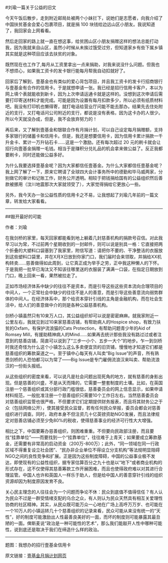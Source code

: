 #刘瑜一篇关于公益的旧文

<!-- description: 以及我今天的经历。 -->
<!-- date: 2013-04-20 -->

今天午饭后散步，走到附近邮局处被两个小妹拦下，说她们是志愿者，向我介绍了中国扶贫基金会爱心包裹项目，就是捐 100 块钱给边远山区小朋友。我说知道了，我回家会上网看看。

然后走回家的路上就一直在想这事，给贫困山区小朋友捐赠这样的想法总能打动我，因为我就来自山区，虽然小时候从未挨过饿受过穷，但知道家乡有些下属乡镇其实就是这种项目应该去扶贫的对象。

既然现在也工作了,每月从工资里拿出一点来捐助，对我来说没什么问题。但我也不想烦心，如果我工资卡的发卡银行能每月帮我自动扣就好了。

回家后了解到，壹基金也有类似的爱心背包项目，并且我工资卡的发卡行招商银行与壹基金有合作的信用卡。于是就想申请一张。我已经是招行信用卡客户，本以为网上填个表就能收到新卡，因为上次申请运通卡就是这样的。没想到这次申请后需要打印寄送材料才能完成。可能是因为设置有每月扣款多少，所以必须有纸质材料吧。我没有打印机也懒得寄，就打电话给营业厅问能不能去那办。结果先去住处附近的支行，又打电话问公司附近的支行，都说是没有表格，因为这卡办的人很少。所以今天就没办成，但是，我不会放弃努力的！

再后来，又了解到壹基金和银联合作有月捐计划，可以自己设定每月捐赠额，支持多家银行的储蓄卡和信用卡。但是，我还是想要信用卡，因为信用卡累计捐款一千升金卡、累计一万升钻石卡……这是一个激励。还有每次超过 20 元的刷卡就会让招行向壹基金捐赠一毛钱。相当于是赚积分兑礼品的机会拿来做公益了。反正我都要刷卡，同时还能做公益多好。

为什么我要选择壹基金呢？因为大家都信任壹基金。为什么大家都信任壹基金呢？我上网了解了一下，原来它聘请了全球四大会计事务所中的德勤和毕马威两家，分别做它的审计和记账工作，财务公开透明。相较于把钱捐给国有的公益组织然后善款被挪用（汶川地震那次大家就领受了），大家觉得捐给它更放心一些。

另外，我今天办一张公益性质的信用卡之不易，让我想起了刘瑜几年前的一篇文章，转发给大家看看。

---

##敲开最好的可能

作者：刘瑜

在我剑桥的家里，每天回家都能看到地上躺着几封慈善机构的捐款号召信。对此我早习以为常，不过前两个星期收到的一封邮件，则可以说是别具一格：它直接把两个折叠的大塑料口袋塞到了我家里，附信写道：请把你不要的、干净整洁的衣服放到这些塑料口袋里，并在X月X日放到你家门口，我们届时会来领取，并捐给XX机构转卖……慈善做得如此周到，让它真正成为举手之劳，正中我这种懒人的下怀。于是我把一批早已淘汰又不知该往哪里送的衣服装了满满一口袋，在指定日期放到门口，晚上回来一看，果然被拉走了。

正如市场经济体系中缺少的往往不是资本，而是引导这些这些资本流向合理项目的中间人，一个正常社会中缺少的往往不是人的善意，而是引导这些善意流向弱势群体的中间人。在经济体系中，那个给资本穿针引线的主角是金融机构，而在社会生活中，给人们的善意做中介的则是各种公益慈善机构。

剑桥小镇虽然只有10来万人口，其公益组织却可以说是密密麻麻。就我家附近一公里左右，我就见到过10来家慈善店铺，有帮助病人的Hospice shop，有致力扶贫的Oxfam，有保护流浪猫的Cats Protection，有帮助问题青少年的Aid of Romsey Mill，有援助精神病人的Mind……如果再去统计那些我没有路过过或者注意到的慈善店铺，简直可以说到了“三步一小个、五步一大个”的地步。乍一到剑桥时我还奇怪为什么这个小镇怎么这么多卖便宜货的旧货铺，慢慢地才知道它们都是慈善组织的筹款渠道之一。至于镇中心每天有人叫卖“Big Issue”的声音，所有熟悉剑桥的人恐怕都习以为常了——Big Issue是专门雇佣流浪汉来叫卖、帮助流浪汉的一份街头报纸。

从这些组织的密度来看，可以说凡是社会问题出现死角的地方，就有慈善的身影出现。但是慈善的兴盛，不是从天而降的，它需要一整套制度的土壤。比如，在英国注册一个慈善组织或其分部行政门槛很低，慈善委员会的网上信息显示，如果申请材料规范，一般批准注册一个慈善组织只需要10个工作日左右。当然慈善委员会对慈善组织监管也很严格，不但要求它们定期提供财务报表，而且将其财务公之于众（包括网络公开），使其接受民众监督，若有任何民众举报，委员会都会对慈善组织进行调查。同时，政府本身不但注资几十亿英镑资助NGO发展，而且法律规定对慈善店铺必须至少免80%的税收，使得慈善事业的经济可行性大大增强。

相比之下，中国要筹办慈善组织，则困难重重。不但要向民政部注册，而且要找“挂靠单位”——而要找到一个“挂靠单位”，往往难于上青天；如果要成立筹款基金，还需要有非常高的启动资金（200万-800万）；此外，“同一领域在同一行政区域不得重复设立社会团”、“民办非企业单位不得设立分支机构”等法规明显阻碍NGO之间的良性竞争和扩展。正是因为这些制度障碍，中国的公益事业极不发达，即使现有的公益性组织，据专家估算百分之九十也是以“地下”或者商业机构的形式存在，这不仅使得其慈善筹款工作开展困难，而且也使得政府难以对其进行合理监管。中国人也许和英国人一样乐于助人，但是给中国人的善意穿针引线的组织资源却因为制度原因发育不良。

关心民主理念的人往往会为一个问题而争论不休：民众到底值不值得信任？有人认为民众不过是一群受情绪支配的乌合之众，有人则认为民众天然具有相互关爱理性协商的社区精神。其实，从民众既可能万众一心地在广场上高呼万万岁、也可能在一个10万人的小镇运转几十个慈善组织的记录来看，民众可能从来没有统一的“天性”，好的制度可能激励出人性最善良美好的一面，而坏的制度则可能暴露其最丑陋的一面。俾斯麦说“政治是一种可能性的艺术”，那么我们能敲开人性中哪种可能性，说到底还是取决于我们在缔造什么样的政治。

---

题图：我想办的招行壹基金信用卡

原文链接：[壹基金月捐计划网页](http://donation.onefoundation.cn/donate.php)
